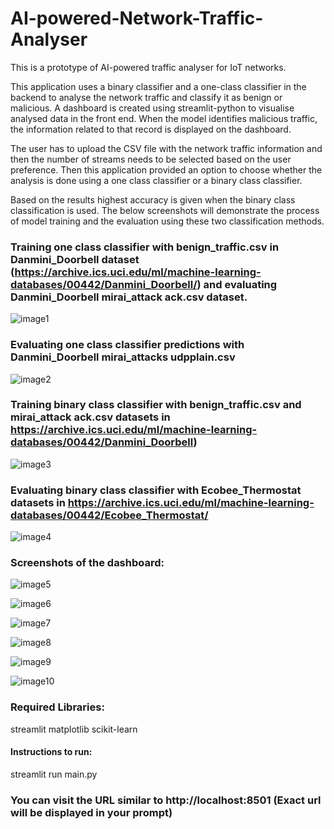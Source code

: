 # AI-powered-Network-Traffic-Analyser
This is a prototype of AI-powered traffic analyser for IoT networks.

This application uses a binary classifier and a one-class classifier in the backend to analyse the network traffic and classify it as benign or malicious. A dashboard is created using streamlit-python to visualise analysed data in the front end. When the model identifies malicious traffic, the information related to that record is displayed on the dashboard.

The user has to upload the CSV file with the network traffic information and then the number of streams needs to be selected based on the user preference. Then this application provided an option to choose whether the analysis is done using a one class classifier or a binary class classifier. 

Based on the results highest accuracy is given when the binary class classification is used. The below screenshots will demonstrate the process of model training and the evaluation using these two classification methods.

### Training one class classifier with benign_traffic.csv in Danmini_Doorbell dataset (https://archive.ics.uci.edu/ml/machine-learning-databases/00442/Danmini_Doorbell/) and evaluating Danmini_Doorbell mirai_attack ack.csv dataset.
![image1](https://user-images.githubusercontent.com/124127000/220923735-65ae1c5b-355d-4618-b25f-cb49ca5621bb.png)

### Evaluating one class classifier predictions with Danmini_Doorbell mirai_attacks udpplain.csv
![image2](https://user-images.githubusercontent.com/124127000/220923822-27f9b9dd-1379-4053-a526-8e636a87bba2.png)

### Training binary class classifier with benign_traffic.csv and mirai_attack ack.csv datasets in https://archive.ics.uci.edu/ml/machine-learning-databases/00442/Danmini_Doorbell)
![image3](https://user-images.githubusercontent.com/124127000/220923877-a4755289-5e99-499a-8eec-767d52289d59.png)

### Evaluating binary class classifier with Ecobee_Thermostat datasets in https://archive.ics.uci.edu/ml/machine-learning-databases/00442/Ecobee_Thermostat/
![image4](https://user-images.githubusercontent.com/124127000/220923925-b44c2081-4f01-426c-8790-1de188db5a77.png)


### Screenshots of the dashboard:

![image5](https://user-images.githubusercontent.com/124127000/220924076-245d60cd-78d5-489d-af8e-0d6c2381cecf.png)

![image6](https://user-images.githubusercontent.com/124127000/220924098-c414ace1-9c96-428c-834e-6b71c27a2ed2.png)

![image7](https://user-images.githubusercontent.com/124127000/220924126-062273d2-3b80-494f-9bf2-f0e2771eb03e.png)

![image8](https://user-images.githubusercontent.com/124127000/220924286-e4380af4-7252-4941-911c-9876633c32be.png)

![image9](https://user-images.githubusercontent.com/124127000/220929070-940c435e-6cb3-4990-8ad9-20c7fad17f46.png)

![image10](https://user-images.githubusercontent.com/124127000/220929135-d4c901f9-7a68-4d92-9193-c1ccd116e56c.png)


### Required Libraries: 
  streamlit
  matplotlib
  scikit-learn
  
#### Instructions to run:
streamlit run main.py

### You can visit the URL similar to http://localhost:8501 (Exact url will be displayed in your prompt)

